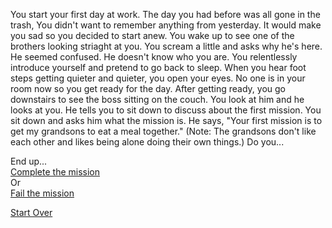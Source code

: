 You start your first day at work. The day you had before was all gone in the trash, You didn't want to remember anything from yesterday. It would make you sad so you decided to start anew. You wake up to see one of the brothers looking striaght at you. You scream a little and asks why he's here. He seemed confused. He doesn't know who you are. You relentlessly introduce yourself and pretend to go back to sleep. When you hear foot steps getting quieter and quieter, you open your eyes. No one is in your room now so you get ready for the day. After getting ready, you go downstairs to see the boss sitting on the couch. You look at him and he looks at you. He tells you to sit down to discuss about the first mission. You sit down and asks him what the mission is. He says, "Your first mission is to get my grandsons to eat a meal together." (Note: The grandsons don't like each other and likes being alone doing their own things.) Do you...

End up...  
[Complete the mission](complete.md)  
Or  
[Fail the mission](new-job.md)

[Start Over](kicked-out.md)
